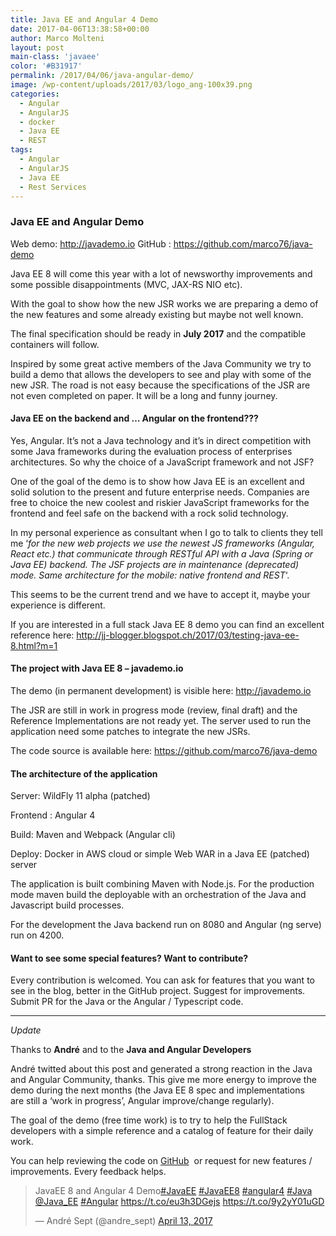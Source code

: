 ```yaml
---
title: Java EE and Angular 4 Demo
date: 2017-04-06T13:38:58+00:00
author: Marco Molteni
layout: post
main-class: 'javaee'
color: '#B31917'
permalink: /2017/04/06/java-angular-demo/
image: /wp-content/uploads/2017/03/logo_ang-100x39.png
categories:
  - Angular
  - AngularJS
  - docker
  - Java EE
  - REST
tags:
  - Angular
  - AngularJS
  - Java EE
  - Rest Services
---
```

### Java EE and Angular Demo

Web demo: <http://javademo.io> GitHub : <https://github.com/marco76/java-demo>

Java EE 8 will come this year with a lot of newsworthy improvements and some possible disappointments (MVC, JAX-RS NIO etc).

With the goal to show how the new JSR works we are preparing a demo of the new features and some already existing but maybe not well known.

The final specification should be ready in **July 2017** and the compatible containers will follow.

Inspired by some great active members of the Java Community we try to build a demo that allows the developers to see and play with some of the new JSR. The road is not easy because the specifications of the JSR are not even completed on paper. It will be a long and funny journey.

#### Java EE on the backend and &#8230; Angular on the frontend???

Yes, Angular. It&#8217;s not a Java technology and it&#8217;s in direct competition with some Java frameworks during the evaluation process of enterprises architectures. So why the choice of a JavaScript framework and not JSF?

One of the goal of the demo is to show how Java EE is an excellent and solid solution to the present and future enterprise needs. Companies are free to choice the new coolest and riskier JavaScript frameworks for the frontend and feel safe on the backend with a rock solid technology.

In my personal experience as consultant when I go to talk to clients they tell me &#8216;_for the new web projects we use the newest JS frameworks (Angular, React etc.) that communicate through RESTful API with a Java (Spring or Java EE) backend. The JSF projects are in maintenance (deprecated) mode. Same architecture for the mobile: native frontend and REST_&#8216;.

This seems to be the current trend and we have to accept it, maybe your experience is different.

If you are interested in a full stack Java EE 8 demo you can find an excellent reference here: <http://jj-blogger.blogspot.ch/2017/03/testing-java-ee-8.html?m=1>

#### The project with Java EE 8 &#8211; javademo.io

The demo (in permanent development) is visible here: <http://javademo.io>

The JSR are still in work in progress mode (review, final draft) and the Reference Implementations are not ready yet. The server used to run the application need some patches to integrate the new JSRs.

The code source is available here: <https://github.com/marco76/java-demo>

#### The architecture of the application

Server: WildFly 11 alpha (patched)

Frontend : Angular 4

Build: Maven and Webpack (Angular cli)

Deploy: Docker in AWS cloud or simple Web WAR in a Java EE (patched) server

The application is built combining Maven with Node.js. For the production mode maven build the deployable with an orchestration of the Java and Javascript build processes.

For the development the Java backend run on 8080 and Angular (ng serve) run on 4200.

#### Want to see some special features? Want to contribute?

Every contribution is welcomed. You can ask for features that you want to see in the blog, better in the GitHub project. Suggest for improvements. Submit PR for the Java or the Angular / Typescript code.

* * *

_Update_
  
Thanks to **André** and to the **Java and Angular Developers**

André twitted about this post and generated a strong reaction in the Java and Angular Community, thanks. This give me more energy to improve the demo during the next months (the Java EE 8 spec and implementations are still a &#8216;work in progress&#8217;, Angular improve/change regularly).

The goal of the demo (free time work) is to try to help the FullStack developers with a simple reference and a catalog of feature for their daily work.

You can help reviewing the code on [GitHub](https://github.com/marco76/java-demo)  or request for new features / improvements. Every feedback helps.

<blockquote class="twitter-tweet" data-width="500">
  <p lang="pt" dir="ltr">
    JavaEE 8 and Angular 4 Demo<a href="https://twitter.com/hashtag/JavaEE?src=hash">#JavaEE</a> <a href="https://twitter.com/hashtag/JavaEE8?src=hash">#JavaEE8</a> <a href="https://twitter.com/hashtag/angular4?src=hash">#angular4</a> <a href="https://twitter.com/hashtag/Java?src=hash">#Java</a> <a href="https://twitter.com/Java_EE">@Java_EE</a> <a href="https://twitter.com/hashtag/Angular?src=hash">#Angular</a> <a href="https://t.co/eu3h3DGejs">https://t.co/eu3h3DGejs</a> <a href="https://t.co/9y2yY01uGD">https://t.co/9y2yY01uGD</a>
  </p>
  
  <p>
    &mdash; André Sept (@andre_sept) <a href="https://twitter.com/andre_sept/status/852582411762270210">April 13, 2017</a>
  </p>
</blockquote>